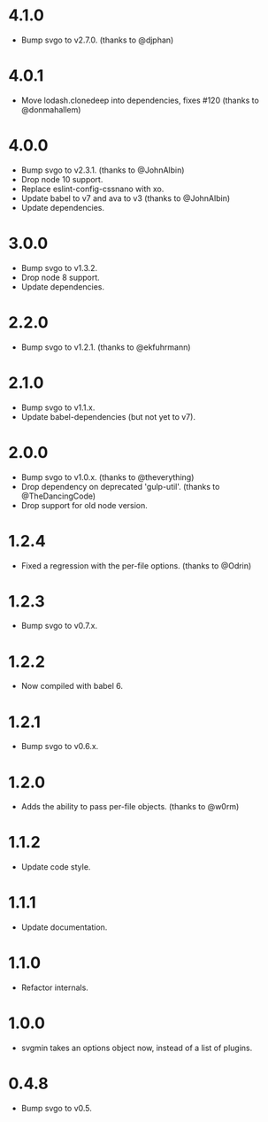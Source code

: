 # 4.1.0

* Bump svgo to v2.7.0. (thanks to @djphan)

# 4.0.1

* Move lodash.clonedeep into dependencies, fixes #120 (thanks to @donmahallem)

# 4.0.0

* Bump svgo to v2.3.1. (thanks to @JohnAlbin)
* Drop node 10 support.
* Replace eslint-config-cssnano with xo.
* Update babel to v7 and ava to v3 (thanks to @JohnAlbin)
* Update dependencies.

# 3.0.0

* Bump svgo to v1.3.2.
* Drop node 8 support.
* Update dependencies.

# 2.2.0

* Bump svgo to v1.2.1. (thanks to @ekfuhrmann)

# 2.1.0

* Bump svgo to v1.1.x.
* Update babel-dependencies (but not yet to v7).

# 2.0.0

* Bump svgo to v1.0.x. (thanks to @theverything)
* Drop dependency on deprecated 'gulp-util'. (thanks to @TheDancingCode)
* Drop support for old node version.

# 1.2.4

* Fixed a regression with the per-file options. (thanks to @Odrin)

# 1.2.3

* Bump svgo to v0.7.x.

# 1.2.2

* Now compiled with babel 6.

# 1.2.1

* Bump svgo to v0.6.x.

# 1.2.0

* Adds the ability to pass per-file objects. (thanks to @w0rm)

# 1.1.2

* Update code style.

# 1.1.1

* Update documentation.

# 1.1.0

* Refactor internals.

# 1.0.0

* svgmin takes an options object now, instead of a list of plugins.

# 0.4.8

* Bump svgo to v0.5.
